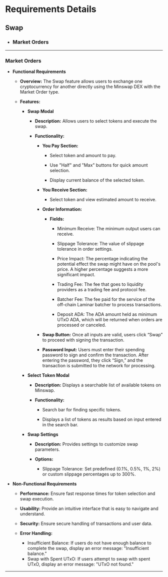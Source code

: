 # Requirements Details

## Swap 
- ### Market Orders

---

### Market Orders

* **Functional Requirements**

  * **Overview:** The Swap feature allows users to exchange one cryptocurrency for another directly using the Minswap DEX with the Market Order type.

  * **Features:**

      * **Swap Modal**

          * **Description:** Allows users to select tokens and execute the swap.

          * **Functionality:**

              * **You Pay Section:**

                  * Select token and amount to pay.

                  * Use "Half" and "Max" buttons for quick amount selection.

                  * Display current balance of the selected token.

              * **You Receive Section:**

                  * Select token and view estimated amount to receive.

              * **Order Information:**

                  * **Fields:**

                      * Minimum Receive: The minimum output users can receive.

                      * Slippage Tolerance: The value of slippage tolerance in order settings.

                      * Price Impact: The percentage indicating the potential effect the swap might have on the pool's price. A higher percentage suggests a more significant impact.

                      * Trading Fee: The fee that goes to liquidity providers as a trading fee and protocol fee.

                      * Batcher Fee: The fee paid for the service of the off-chain Laminar batcher to process transactions.

                      * Deposit ADA: The ADA amount held as minimum UTxO ADA, which will be returned when orders are processed or canceled.

              * **Swap Button:** Once all inputs are valid, users click “Swap” to proceed with signing the transaction.

              * **Password Input:** Users must enter their spending password to sign and confirm the transaction. After entering the password, they click “Sign,” and the transaction is submitted to the network for processing.

      * **Select Token Modal**

          * **Description:** Displays a searchable list of available tokens on Minswap.

          * **Functionality:**

              * Search bar for finding specific tokens.

              * Displays a list of tokens as results based on input entered in the search bar.

      * **Swap Settings**

          * **Description:** Provides settings to customize swap parameters.

          * **Options:**

              * Slippage Tolerance: Set predefined (0.1%, 0.5%, 1%, 2%) or custom slippage percentages up to 300%.

* **Non-Functional Requirements**

    - **Performance:** Ensure fast response times for token selection and swap execution.

    - **Usability:** Provide an intuitive interface that is easy to navigate and understand.

    - **Security:** Ensure secure handling of transactions and user data.

    - **Error Handling:**
        - Insufficient Balance: If users do not have enough balance to complete the swap, display an error message: "Insufficient balance."
        - Swap with Spent UTxO: If users attempt to swap with spent UTxO, display an error message: "UTxO not found."

--- 
